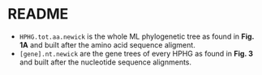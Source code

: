 # README
- `HPHG.tot.aa.newick` is the whole ML phylogenetic tree as found in **Fig. 1A** and built after the amino acid sequence aligment.
- `[gene].nt.newick` are the gene trees of every HPHG as found in **Fig. 3** and built after the nucleotide sequence alignments.
